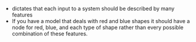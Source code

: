 - dictates that each input to a system should be described by many features
- If you have a model that deals with red and blue shapes it should have a node for red, blue, and each type of shape rather than every possible combination of these features.